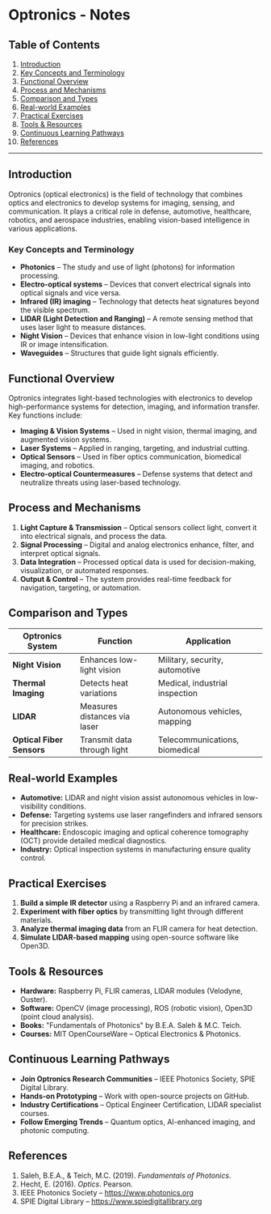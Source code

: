# Optronics - Notes  

## Table of Contents  
1. [Introduction](#introduction)  
2. [Key Concepts and Terminology](#key-concepts-and-terminology)  
3. [Functional Overview](#functional-overview)  
4. [Process and Mechanisms](#process-and-mechanisms)  
5. [Comparison and Types](#comparison-and-types)  
6. [Real-world Examples](#real-world-examples)  
7. [Practical Exercises](#practical-exercises)  
8. [Tools & Resources](#tools--resources)  
9. [Continuous Learning Pathways](#continuous-learning-pathways)  
10. [References](#references)  

---  

## Introduction  
Optronics (optical electronics) is the field of technology that combines optics and electronics to develop systems for imaging, sensing, and communication. It plays a critical role in defense, automotive, healthcare, robotics, and aerospace industries, enabling vision-based intelligence in various applications.  

### Key Concepts and Terminology  
- **Photonics** – The study and use of light (photons) for information processing.  
- **Electro-optical systems** – Devices that convert electrical signals into optical signals and vice versa.  
- **Infrared (IR) imaging** – Technology that detects heat signatures beyond the visible spectrum.  
- **LIDAR (Light Detection and Ranging)** – A remote sensing method that uses laser light to measure distances.  
- **Night Vision** – Devices that enhance vision in low-light conditions using IR or image intensification.  
- **Waveguides** – Structures that guide light signals efficiently.  

## Functional Overview  
Optronics integrates light-based technologies with electronics to develop high-performance systems for detection, imaging, and information transfer. Key functions include:  
- **Imaging & Vision Systems** – Used in night vision, thermal imaging, and augmented vision systems.  
- **Laser Systems** – Applied in ranging, targeting, and industrial cutting.  
- **Optical Sensors** – Used in fiber optics communication, biomedical imaging, and robotics.  
- **Electro-optical Countermeasures** – Defense systems that detect and neutralize threats using laser-based technology.  

## Process and Mechanisms  
1. **Light Capture & Transmission** – Optical sensors collect light, convert it into electrical signals, and process the data.  
2. **Signal Processing** – Digital and analog electronics enhance, filter, and interpret optical signals.  
3. **Data Integration** – Processed optical data is used for decision-making, visualization, or automated responses.  
4. **Output & Control** – The system provides real-time feedback for navigation, targeting, or automation.  

## Comparison and Types  
| Optronics System | Function | Application |  
|-----------------|----------|------------|  
| **Night Vision** | Enhances low-light vision | Military, security, automotive |  
| **Thermal Imaging** | Detects heat variations | Medical, industrial inspection |  
| **LIDAR** | Measures distances via laser | Autonomous vehicles, mapping |  
| **Optical Fiber Sensors** | Transmit data through light | Telecommunications, biomedical |  

## Real-world Examples  
- **Automotive:** LIDAR and night vision assist autonomous vehicles in low-visibility conditions.  
- **Defense:** Targeting systems use laser rangefinders and infrared sensors for precision strikes.  
- **Healthcare:** Endoscopic imaging and optical coherence tomography (OCT) provide detailed medical diagnostics.  
- **Industry:** Optical inspection systems in manufacturing ensure quality control.  

## Practical Exercises  
1. **Build a simple IR detector** using a Raspberry Pi and an infrared camera.  
2. **Experiment with fiber optics** by transmitting light through different materials.  
3. **Analyze thermal imaging data** from an FLIR camera for heat detection.  
4. **Simulate LIDAR-based mapping** using open-source software like Open3D.  

## Tools & Resources  
- **Hardware:** Raspberry Pi, FLIR cameras, LIDAR modules (Velodyne, Ouster).  
- **Software:** OpenCV (image processing), ROS (robotic vision), Open3D (point cloud analysis).  
- **Books:** "Fundamentals of Photonics" by B.E.A. Saleh & M.C. Teich.  
- **Courses:** MIT OpenCourseWare – Optical Electronics & Photonics.  

## Continuous Learning Pathways  
- **Join Optronics Research Communities** – IEEE Photonics Society, SPIE Digital Library.  
- **Hands-on Prototyping** – Work with open-source projects on GitHub.  
- **Industry Certifications** – Optical Engineer Certification, LIDAR specialist courses.  
- **Follow Emerging Trends** – Quantum optics, AI-enhanced imaging, and photonic computing.  

## References  
1. Saleh, B.E.A., & Teich, M.C. (2019). *Fundamentals of Photonics*.  
2. Hecht, E. (2016). *Optics*. Pearson.  
3. IEEE Photonics Society – https://www.photonics.org  
4. SPIE Digital Library – https://www.spiedigitallibrary.org  

